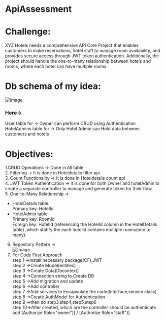 # ApiAssessment
# Challenge: 
   XYZ Hotels needs a comprehensive API Core Project that enables customers to make reservations, hotel staff to manage room availability, and provides secure access through JWT token authentication. Additionally, the project should handle the one-to-many relationship between hotels and rooms, where each hotel can have multiple rooms.
  
# Db schema of my idea:
  ![image](https://github.com/vasanthabalanm/ApiAssessment/assets/127307497/b0513d41-5a5b-49be-88f2-98ca18ae45f3)

### Here->
   User table for        -> Owner can perform CRUD using Authentication <br>
   HotelAdmins table for -> Only Hotel Admin can Hold data between customers and hotels
  
# Objectives:

  1.CRUD Operations           -> Done in All table <br>
  2. Filtering                -> It is done in Hoteldetails filter api <br>
  3. Count Functionality      -> It is done in Hoteldetails count api <br>
  4. JWT Token Authentication -> It is done for both Owner and hotelAdmin to create a separate controller to manage and generate token for their flow. <br>
  5. One-to-Many Relationship -><br>
  - HotelDetails table: <br>
   Primary key: HotelId <br>
  - HotelAdmin table: <br>
   Primary key: RoomId <br>
   Foreign key: HotelId (referencing the HotelId column in the HotelDetails table) ,which statify the each hotelid contains multiple rooms(one to many). <br>
  6. Repository Pattern       -> <br>
  ![image](https://github.com/vasanthabalanm/ApiAssessment/assets/127307497/741603db-020f-4017-9cee-9ce21be528a0) <br>
  7. For Code First Approach <br>
                                step 1 ->install necessary package(CF),JWT <br>
                                step 2 ->Create Model(entities) <br>
                                step 3 ->Create Data(Dbcontext) <br>
                                step 4 ->Connection string to Create DB <br>
                                step 5 ->Add migration and update <br>
                                step 6 ->Add controller <br>
                                step 7 ->Add services to Encapsulate the code(Interface,service class) <br>
                                step 8 ->Create AuthModel for Authentication <br>
                                step 9 ->then do step3,step4,step5,step6 <br>
                                step 10->After created, which are the controller should be authenticate add [Authorize Role="owner")] /                                            [Authorize Role="staff")] 
                                
                             



